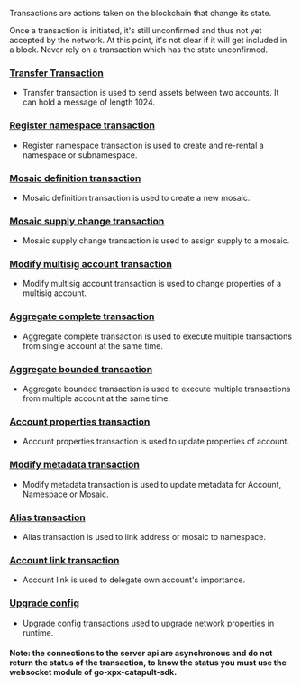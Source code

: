 
Transactions are actions taken on the blockchain that change its state.

Once a transaction is initiated, it's still unconfirmed and thus
not yet accepted by the network. At this point, it's not clear
if it will get included in a block. Never rely on a transaction
which has the state unconfirmed.

### [Transfer Transaction](https://github.com/proximax-storage/go-xpx-catapult-sdk/wiki/Transaction-Transfer)

* Transfer transaction is used to send assets between two accounts. It can hold a message of length 1024.

### [Register namespace transaction](https://github.com/proximax-storage/go-xpx-catapult-sdk/wiki/Transaction-Register-namespace)

* Register namespace transaction is used to create and re-rental a namespace or subnamespace.

### [Mosaic definition transaction](https://github.com/proximax-storage/go-xpx-catapult-sdk/wiki/Transaction-Mosaic-definition)

* Mosaic definition transaction is used to create a new mosaic.

### [Mosaic supply change transaction](https://github.com/proximax-storage/go-xpx-catapult-sdk/wiki/Transaction-Mosaic-supply-change)

* Mosaic supply change transaction is used to assign supply to a mosaic.

### [Modify multisig account transaction](https://github.com/proximax-storage/go-xpx-catapult-sdk/wiki/Transaction-Modify-multisig-account)

* Modify multisig account transaction is used to change properties of a multisig account.

### [Aggregate complete transaction](https://github.com/proximax-storage/go-xpx-catapult-sdk/wiki/Transaction-Aggregate-complete)

* Aggregate complete transaction is used to execute multiple transactions from single account at the same time.

### [Aggregate bounded transaction](https://github.com/proximax-storage/go-xpx-catapult-sdk/wiki/Transaction-Aggregate-bounded)

* Aggregate bounded transaction is used to execute multiple transactions from multiple account at the same time.

### [Account properties transaction](https://github.com/proximax-storage/go-xpx-catapult-sdk/wiki/Transaction-Account-properties)

* Account properties transaction is used to update properties of account.

### [Modify metadata transaction](https://github.com/proximax-storage/go-xpx-catapult-sdk/wiki/Transaction-Modify-metadata)

* Modify metadata transaction is used to update metadata for Account, Namespace or Mosaic.

### [Alias transaction](https://github.com/proximax-storage/go-xpx-catapult-sdk/wiki/Transaction-Alias)

* Alias transaction is used to link address or mosaic to namespace.

### [Account link transaction](https://github.com/proximax-storage/go-xpx-catapult-sdk/wiki/Transaction-Account-link)

* Account link is used to delegate own account's importance.

### [Upgrade config](https://github.com/proximax-storage/go-xpx-catapult-sdk/wiki/Transaction-Upgrade-config)

* Upgrade config transactions used to upgrade network properties in runtime.

#### Note: the connections to the server api are asynchronous and do not return the status of the transaction, to know the status you must use the websocket module of go-xpx-catapult-sdk.
